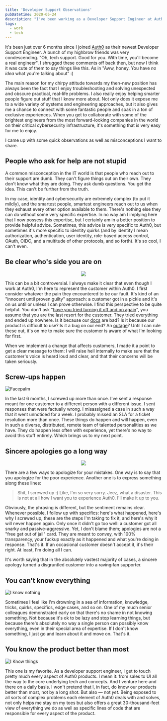 ```yaml
---
title: 'Developer Support Observations'
pubDatetime: 2020-05-24
description: "I've been working as a Developer Support Engineer at Auth0 for the past six months. Here're a few things I learned along the way."
tags:
  - work
  - tech
---
```


It's been just over 6 months since I joined [Auth0](https://auth0.com/) as their newest Developer Support Engineer. A bunch of my highbrow friends was very condescending. "Oh, tech support. Good for you. With time, you'll become a real engineer". I shrugged these comments off back then, but now I think it was cute of them to say things like this. As in "Aww, honey. You have _no idea_ what you're talking about" :)

The main reason for my chirpy attitude towards my then-new position has always been the fact that I enjoy troubleshooting and solving unexpected and obscure practical, real-life problems. I also really enjoy helping smarter people figure out stuff that I know more about. Not only does it expose me to a wide variety of systems and engineering approaches, but it also gives me a chance to connect with some fantastic people and soak in a ton of exclusive experiences. When you get to collaborate with some of the brightest engineers from the most forward-looking companies in the world on their critical cybersecurity infrastructure, it's something that is very easy for me to enjoy.

I came up with some quick observations as well as misconceptions I want to share.

## People who ask for help are not stupid

A common misconception in the IT world is that people who reach out to their support are dumb. They can't figure things out on their own. They don't know what they are doing. They ask dumb questions. You get the idea. This can't be further from the truth.

In my case, identity and cybersecurity are extremely complex (to put it mildly), and the smartest people, smartest engineers reach out to us when they exhaust every other option available to them. There's nothing else they can do without some very specific expertise. In no way am I implying here that I now possess this expertise, but I certainly am in a better position to provide helpful advice. Sometimes, this advice is very specific to Auth0, but sometimes it's more specific to identity quirks (and by identity I mean authorization, authentication, user identity, role-based access control, OAuth, OIDC, and a multitude of other protocols, and so forth). It's so cool, I can't even.

## Be clear who's side you are on

<center>
  <img src="/blog/posts/developer-support-observations/6d9b9853539df0982537138d4368881efca0c36e-480x270.gif" />
</center>

This can be a bit controversial. I always make it clear that even though I work at Auth0, I'm here to represent the customer within Auth0. I first consider whatever the pain they encountered to be our fault. It's kind of an "innocent until proven guilty" approach: a customer got in a pickle and it's on us until or unless I can prove otherwise. I find this perspective to be quite helpful. You don't ask "[have you tried turning it off and on again](https://www.youtube.com/watch?v=nn2FB1P_Mn8&feature=emb_title)", you assume that you are the last resort for the customer. They tried everything and ended up nowhere. Is it because our [docs](https://auth0.com/docs) are bad? Is it because our product is difficult to use? Is it a bug on our end? An [outage](https://status.auth0.com/)? Until I can rule these out, it's on me to make sure the customer is aware of what I'm looking for first.

When we implement a change that affects customers, I made it a point to get a clear message to them: I will raise hell internally to make sure that the customer's voice is heard loud and clear, and that their concerns will be taken seriously.

## Screw-ups happen

<img
  alt="Facepalm"
  src="/blog/posts/developer-support-observations/140b5fc3379513d9b6e3f76f2c77281eadbaefd2-602x482.jpg"
  placeholder="blurred"
/>

In the last 6 months, I screwed up more than once. I've sent a response meant for one customer to a different person with a different issue. I sent responses that were factually wrong. I misassigned a case in such a way that it went unnoticed for a week. I probably missed an SLA for a ticket resolution more than once. These things do happen and will happen, even in such a diverse, distributed, remote team of talented personalities as we have. They do happen less often with experience, yet there's no way to avoid this stuff entirely. Which brings us to my next point.

## Sincere apologies go a long way

<center>
  <img src="/blog/posts/developer-support-observations/d342583e26063e1cb851f72e004accfd8d0cccd3-354x480.gif" />
</center>

There are a few ways to apologize for your mistakes. One way is to say that you apologize for the poor experience. Another one is to express something along these lines:

> Shit, I screwed up :( Like, I'm so very sorry. Jeez, what a disaster. This is not at all how I want you to experience Auth0. I'll make it up to you.

Obviously, the phrasing is different, but the sentiment remains clear. Whenever possible, I follow up with specifics: here's what happened, here's why I screwed up, these are the steps I'm taking to fix it, and here's why it will never happen again. Only once it didn't go too well: a customer got all snarky and passive-aggressive. Yet, I don't blame them; apologies are not a "free get out of jail" card. They are meant to convey, with 100% transparency, your fuckup exactly as it happened and what you're doing in response. That's it. If an occasional customer doesn't accept it, it's their right. At least, I'm doing all I can.

It's worth saying that in the absolutely vastest majority of cases, a sincere apology turned a disgruntled customer into a ~~raving fan~~ supporter.

## You can't know everything

<img
  alt="I know nothing"
  src="blog/posts/developer-support-observations/cebbce2d501ca0be67dc91c8571ef87f67052d86-576x342.jpg"
  placeholder="blurred"
/>

Sometimes I feel like I'm drowning in a sea of information, knowledge, tricks, quirks, specifics, edge cases, and so on. One of my much senior colleagues demonstrated early on that there's no shame in not knowing something. Not because it's ok to be lazy and stop learning things, but because there's absolutely no way a single person can possibly know everything, even in their special area of expertise. If I don't know something, I just go and learn about it and move on. That's it.

## You know the product better than most

<img
  alt="I Know things"
  src="blog/posts/developer-support-observations/27e3fe404ee76f485364a7c4689900e3cbf538c2-650x360.jpg"
  placeholder="blurred"
/>

This one is my favorite. As a developer support engineer, I get to touch pretty much every aspect of Auth0 products. I mean it: from sales to UI all the way to the core underlying tech and concepts. And I venture here and there on a daily basis. I won't pretend that I, in fact, do know our products better than most, not by a long shot. But also — not _yet_. Being exposed to all sorts of complex problems each element of Auth0 deals with and solves, not only helps me stay on my toes but also offers a great 30-thousand-feet view of everything we do as well as specific lines of code that are responsible for every aspect of the product.
